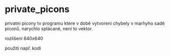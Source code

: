 # private_picons

privatni picony tv programu ktere v době vytvoreni chybely v marhyho sadě piconů. 
narychlo splácané, není to vektor.

rozlišení 640x640

použití např. kodi
